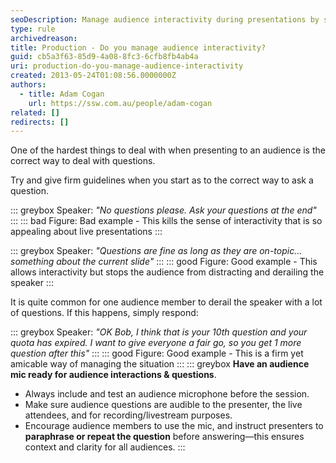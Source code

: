 ```yaml
---
seoDescription: Manage audience interactivity during presentations by setting clear guidelines and redirecting off-topic questions to maintain a productive Q&A session.
type: rule
archivedreason:
title: Production - Do you manage audience interactivity?
guid: cb5a3f63-85d9-4a08-8fc3-6cfb8fb4ab4a
uri: production-do-you-manage-audience-interactivity
created: 2013-05-24T01:08:56.0000000Z
authors:
  - title: Adam Cogan
    url: https://ssw.com.au/people/adam-cogan
related: []
redirects: []
---
```


One of the hardest things to deal with when presenting to an audience is the correct way to deal with questions.

Try and give firm guidelines when you start as to the correct way to ask a question.

<!--endintro-->

::: greybox
Speaker: _"No questions please. Ask your questions at the end"_
:::
::: bad
Figure: Bad example - This kills the sense of interactivity that is so appealing about live presentations
:::

::: greybox
Speaker: _"Questions are fine as long as they are on-topic... something about the current slide"_
:::
::: good
Figure: Good example - This allows interactivity but stops the audience from distracting and derailing the speaker
:::

It is quite common for one audience member to derail the speaker with a lot of questions. If this happens, simply respond:

::: greybox
Speaker: _"OK Bob, I think that is your 10th question and your quota has expired. I want to give everyone a fair go, so you get 1 more question after this"_
:::
::: good
Figure: Good example - This is a firm yet amicable way of managing the situation
:::
::: greybox
**Have an audience mic ready for audience interactions & questions**.  
  - Always include and test an audience microphone before the session.  
  - Make sure audience questions are audible to the presenter, the live attendees, and for recording/livestream purposes.  
  - Encourage audience members to use the mic, and instruct presenters to **paraphrase or repeat the question** before answering—this ensures context and clarity for all audiences.
:::
